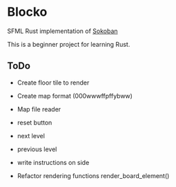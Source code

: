 # Blocko
SFML Rust implementation of [Sokoban](https://en.wikipedia.org/wiki/Sokoban)

This is a beginner project for learning Rust.

## ToDo
- Create floor tile to render
- Create map format (000wwwffpffybww)
- Map file reader
- reset button
- next level
- previous level
- write instructions on side

- Refactor rendering functions render_board_element()
